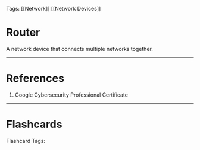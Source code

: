Tags: [[Network]] [[Network Devices]]
# Router

A network device that connects multiple networks together.

---
# References

1. Google Cybersecurity Professional Certificate

---
# Flashcards

Flashcard Tags: 